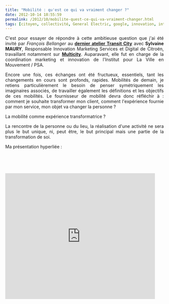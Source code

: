 ```yaml
---
title: "Mobilité : qu'est ce qui va vraiment changer ?"
date: 2012-10-14 18:55:59
permalink: /2012/10/mobilite-quest-ce-qui-va-vraiment-changer.html
tags: [citoyen, collectivité, General Electric, google, innovation, intelligence collective]
---
```


<p style="text-align: justify;">C'est pour essayer de répondre à cette ambitieuse question que j'ai été invité par <em>François Bellanger</em> au <a href="http://www.transit-city.com/ateliers/prochaine/" target="_blank"><strong>dernier atelier Transit City</strong></a> avec<strong> Sylvaine MAURY</strong>, Responsable Innovation Marketing Services et Digital de Citroën, travaillant notamment sur <a href="http://www.multicity.citroen.fr/" target="_blank"><strong>Multicity</strong></a>. Auparavant, elle fut en charge de la coordination marketing et innovation de l'Institut pour La Ville en Mouvement / PSA. </p> <p style="text-align: justify;">Encore une fois, ces échanges ont été fructueux, essentiels, tant les changements en cours sont profonds, rapides. Mobilités de demain, je retiens particulièrement le besoin de penser symétriquement les imaginaires associés, de travailler également les définitions et les objectifs de ces mobilités. Le fournisseur de mobilité devra donc réfléchir à : comment je souhaite transformer mon client, comment l'expérience fournie par mon service, mon objet va changer la personne ? </p> <p style="text-align: justify;">La mobilité comme expérience transformatrice ? </p> <p style="text-align: justify;">La rencontre de la personne ou du lieu, la réalisation d'une activité ne sera plus le but unique, ni, peut être, le but principal mais une partie de la transformation de soi.</p> <p style="text-align: justify;">Ma présentation hyperliée : </p> <p style="text-align: justify;"> </p> <p> </p> <iframe frameborder="0" height="400" marginheight="0" marginwidth="0" scrolling="no" src="http://www.slideshare.net/slideshow/embed_code/14722009" width="476"></iframe>

